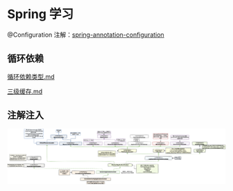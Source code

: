 # Spring 学习

@Configuration 注解：[spring-annotation-configuration](spring-annotation-configuration)



## 循环依赖

[循环依赖类型.md](spring-circular%2F%E5%BE%AA%E7%8E%AF%E4%BE%9D%E8%B5%96%E7%B1%BB%E5%9E%8B.md)

[三级缓存.md](spring-circular%2F%E4%B8%89%E7%BA%A7%E7%BC%93%E5%AD%98.md)
## 注解注入

![AnnotationConfigApplicationContext.png](doc%2Fimage%2FAnnotationConfigApplicationContext.png)


